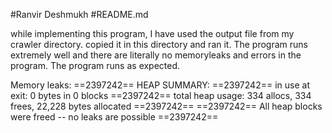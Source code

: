 #Ranvir Deshmukh 
#README.md

while implementing this program, I have used the output file from my crawler directory. copied it in this directory and ran it. The program runs extremely well and there are literally no memoryleaks and errors in the program. The program runs as expected.

Memory leaks:
==2397242== HEAP SUMMARY:
==2397242==     in use at exit: 0 bytes in 0 blocks
==2397242==   total heap usage: 334 allocs, 334 frees, 22,228 bytes allocated
==2397242== 
==2397242== All heap blocks were freed -- no leaks are possible
==2397242== 